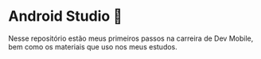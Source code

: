 # Android Studio :iphone:
Nesse repositório estão meus primeiros passos na carreira de Dev Mobile, bem como os materiais que uso nos meus estudos.
